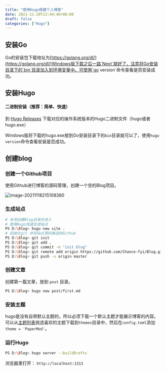 ```yaml
---
title: "使用Hugo搭建个人博客"
date: 2021-11-20T13:44:46+08:00
draft: false
categories: ["Hugo"]
---
```


## 安装Go

Go的安装包下载地址为[https://golang.org/dl/](https://golang.org/dl/)Windows版下载之后一路`Next`就好了，注意将Go安装目录下的`bin`目录加入到环境变量中。可使用`go version`命令查看是否安装成功。

## 安装Hugo

#### 二进制安装（推荐：简单、快速）

到 [Hugo Releases](https://github.com/spf13/hugo/releases) 下载对应的操作系统版本的Hugo二进制文件（hugo或者hugo.exe）

Windows版将下载的hugo.exe放到Go安装目录下的`bin`目录就可以了，使用`hugo version`命令查看安装是否成功。

## 创建blog

### 创建一个Github项目

使用Github进行博客的源码管理，创建一个空的Blog项目。

![image-20211118215108380](https://image.chance.fyi/image-20211118215108380.png)

### 生成站点

```bash
# 本地创建Blog目录并进入
# 使用Hugo快速生成站点
PS D:\Blog> hugo new site .
# 初始化git 并将站点源码推送到Github
PS D:\Blog> git init
PS D:\Blog> git add .
PS D:\Blog> git commit -m "init blog" 
PS D:\Blog> git remote add origin https://github.com/Chance-fyi/Blog.git
PS D:\Blog> git push -u origin master
```

### 创建文章

创建第一篇文章，放到 `post` 目录。

```bash
PS D:\Blog> hugo new post/first.md
```

### 安装主题

hugo是没有自带默认主题的，所以必须下载一个默认主题才能展示博客的内容。可以从[主题列表](https://themes.gohugo.io/)挑选喜欢的主题下载到`themes`目录中，然后在`config.toml`添加`theme = 'PaperMod'`。

### 运行Hugo

```bash
PS D:\Blog> hugo server --buildDrafts
```

浏览器里打开： `http://localhost:1313`

